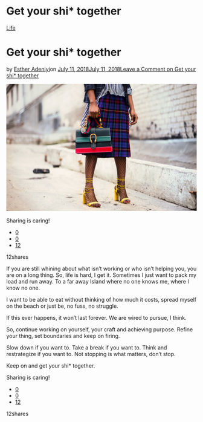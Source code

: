 # Get your shi* together

[Life](https://estheradeniyi.com/category/life/)
# Get your shi* together

by [Esther Adeniyi](https://estheradeniyi.com/author/esther-adeniyi/)on [July 11, 2018July 11, 2018](https://estheradeniyi.com/get-your-shi-together/)[Leave a Comment on Get your shi* together](https://estheradeniyi.com/get-your-shi-together/#respond)

![](images\get-your-shit-together.jpeg)

Sharing is caring!

- [0](https://www.facebook.com/sharer/sharer.php?u=https%3A%2F%2Festheradeniyi.com%2Fget-your-shi-together%2F&amp;t=Get%20your%20shi%2A%20together)
- [0](https://twitter.com/intent/tweet?text=Get%20your%20shi%2A%20together&amp;url=https%3A%2F%2Festheradeniyi.com%2Fget-your-shi-together%2F)
- [12](#)

12shares

If you are still whining about what isn&#x2019;t working or who isn&#x2019;t helping you, you are on a long thing. So, life is hard, I get it. Sometimes I just want to pack my load and run away. To a far away Island where no one knows me, where I know no one.

I want to be able to eat without thinking of how much it costs, spread myself on the beach or just be, no fuss, no struggle.

If this ever happens, it won&#x2019;t last forever. We are wired to pursue, I think.

So, continue working on yourself, your craft and achieving purpose. Refine your thing, set boundaries and keep on firing.

Slow down if you want to. Take a break if you want to. Think and restrategize if you want to. Not stopping is what matters, don&#x2019;t stop.

Keep on and get your shi* together.

Sharing is caring!

- [0](https://www.facebook.com/sharer/sharer.php?u=https%3A%2F%2Festheradeniyi.com%2Fget-your-shi-together%2F&amp;t=Get%20your%20shi%2A%20together)
- [0](https://twitter.com/intent/tweet?text=Get%20your%20shi%2A%20together&amp;url=https%3A%2F%2Festheradeniyi.com%2Fget-your-shi-together%2F)
- [12](#)

12shares